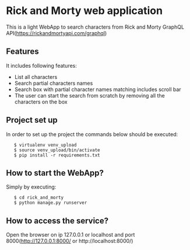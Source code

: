 # Rick and Morty web application

This is a light WebApp to search characters from Rick and Morty GraphQL API(https://rickandmortyapi.com/graphql)

## Features

It includes following features:

* List all characters
* Search partial characters names
* Search box with partial character names matching includes scroll bar
* The user can start the search from scratch by removing all the characters on the box


## Project set up

In order to set up the project the commands below should be executed:

       $ virtualenv venv_upload
       $ source venv_upload/bin/activate
       $ pip install -r requirements.txt

## How to start the WebApp?       
Simply by executing:

       $ cd rick_and_morty
       $ python manage.py runserver  

## How to access the service?
Open the browser on ip 127.0.0.1 or localhost and port 8000(http://127.0.0.1:8000/ or http://localhost:8000/)
